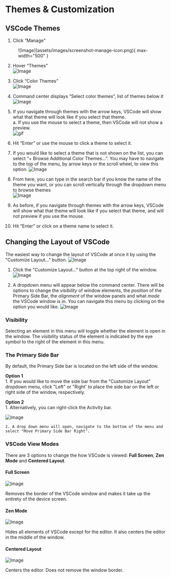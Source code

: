 # Themes & Customization

## VSCode Themes

<!-- some primer instructions here -->

1. Click “Manage”  
<figure markdown="span">
![Image](assets/images/screenshot-manage-icon.png){ max-width="500" }
</figure>

2. Hover “Themes"  
![Image](assets/images/screenshot-changeThemeMenu.png)

3. Click “Color Themes”  
![Image](assets/images/screenshot-colorThemes.png)

4. Command center displays “Select color themes”, list of themes below it  
![Image](assets/images/screenshot-selectColorThemes.png)

5. If you navigate through themes with the arrow keys, VSCode will show what that theme will look like if you select that theme.  
    a. If you use the mouse to select a theme, then VSCode will not show a preview.  
![gif](assets/images/user-doc-gif-1.gif)

6. Hit “Enter” or use the mouse to click a theme to select it.

7. If you would like to select a theme that is not shown on the list, you can select “+ Browse Additional Color Themes…”. You may have to 
navigate to the top of the menu, by arrow keys or the scroll wheel, to view this option.
![Image](assets/images/screenshot-browseAddThemes.png)

8. From here, you can type in the search bar if you know the name of the theme you want, or you can scroll vertically through the dropdown menu to browse themes  
![Image](assets/images/screenshot-marketplaceThemes.png)

9. As before, if you navigate through themes with the arrow keys, VSCode will show what that theme will look like if you select that theme, and will not preview if you use the mouse.

10. Hit “Enter” or click on a theme name to select it.

## Changing the Layout of VSCode

The easiest way to change the layout of VSCode at once it by using the "Customize Layout..." button.
![Image](assets/images/screenshot-vscodeLayout.png)  

1. Click the "Customize Layout..." button at the top right of the window.
![Image](assets/images/screenshot-customizeLayout.png)  

2. A dropdown menu will appear below the command center. There will be options to change the *visibility* of window elements, the *position* of the Primary Side Bar, the *alignment* of the window panels and what *mode* the VSCode window is in. You can navigate this menu by clicking on the option you would like.
![Image](assets/images/screenshot-layoutMenu.png)  

### Visibility

Selecting an element in this menu will toggle whether the element is open in the window. The visibility status of the element is indicated by the eye symbol to the right of the element in this menu. 

### The Primary Side Bar
By default, the Primary Side bar is located on the left side of the window.

**Option 1**  
    1. If you would like to move the side bar from the "Customize Layout" dropdown menu, click "Left" or "Right' to place the side bar on the left or right side of the window, respectively. 

**Option 2**  
    1. Alternatively, you can right-click the Activity bar.

![Image](assets/images/screenshot-activityBarMenu.png)  

    2. A drop down menu will open, navigate to the bottom of the menu and select "Move Primary Side Bar Right".


### VSCode View Modes

There are 3 options to change the how VSCode is viewed: **Full Screen**, **Zen Mode** and **Centered Layout**.

#### Full Screen

![Image](assets/images/screenshot-fullscreen.png)  

Removes the border of the VSCode window and makes it take up the entirety of the device screen. 

#### Zen Mode

![Image](assets/images/screenshot-zenmode.png)  

Hides all elements of VSCode except for the editor. It also centers the editor in the middle of the window. 

#### Centered Layout

![Image](assets/images/screenshot-centeredmode.png)  

Centers the editor. Does not remove the window border.
